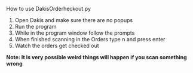 How to use DakisOrderheckout.py


1. Open Dakis and make sure there are no popups
2. Run the program
3. While in the program window follow the prompts
4. When finished scanning in the Orders type n and press enter
5. Watch the orders get checked out

**Note: It is very possible weird things will happen if you scan something wrong**
